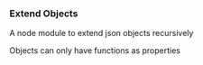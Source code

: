 ### Extend Objects  

A node module to extend json objects recursively 

Objects can only have functions as properties